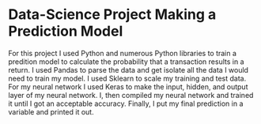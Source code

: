 # Data-Science Project Making a Prediction Model

For this project I used Python and numerous Python libraries to train a predition model to calculate the probability that a transaction results in a return.
I used Pandas to parse the data and get isolate all the data I would need to train my model. I used Sklearn to scale my training and test data. For my neural network
I used Keras to make the input, hidden, and output layer of my neural network. I, then compiled my neural network and trained it until I got an acceptable accuracy. Finally, 
I put my final prediction in a variable and printed it out.
